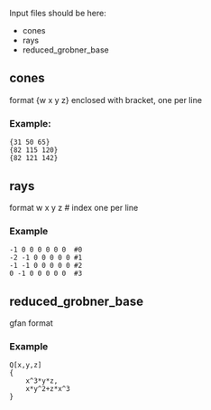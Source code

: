 Input files should be here:
* cones
* rays
* reduced_grobner_base

## cones
format {w x y z}
enclosed with bracket, one per line
### Example:
```
{31 50 65}
{82 115 120}
{82 121 142}
```
## rays
format w x y z # index
one per line
### Example
```
-1 0 0 0 0 0 0  #0
-2 -1 0 0 0 0 0 #1
-1 -1 0 0 0 0 0 #2
0 -1 0 0 0 0 0  #3
```

## reduced_grobner_base
gfan format
### Example
```gfan
Q[x,y,z]
{
    x^3*y*z,
    x*y^2+z*x^3
}
```
